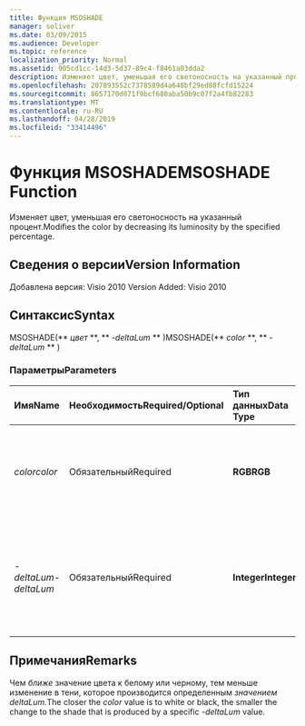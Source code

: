 ```yaml
---
title: Функция MSOSHADE
manager: soliver
ms.date: 03/09/2015
ms.audience: Developer
ms.topic: reference
localization_priority: Normal
ms.assetid: 905cd1cc-14d3-5d37-89c4-f8461a03dda2
description: Изменяет цвет, уменьшая его светоносность на указанный процент.
ms.openlocfilehash: 207893552c7378589d4a648bf29ed88fcfd15224
ms.sourcegitcommit: 8657170d071f9bcf680aba50b9c07f2a4fb82283
ms.translationtype: MT
ms.contentlocale: ru-RU
ms.lasthandoff: 04/28/2019
ms.locfileid: "33414496"
---
```

# <a name="msoshade-function"></a><span data-ttu-id="1d1a9-103">Функция MSOSHADE</span><span class="sxs-lookup"><span data-stu-id="1d1a9-103">MSOSHADE Function</span></span>

<span data-ttu-id="1d1a9-104">Изменяет цвет, уменьшая его светоносность на указанный процент.</span><span class="sxs-lookup"><span data-stu-id="1d1a9-104">Modifies the color by decreasing its luminosity by the specified percentage.</span></span>
  
## <a name="version-information"></a><span data-ttu-id="1d1a9-105">Сведения о версии</span><span class="sxs-lookup"><span data-stu-id="1d1a9-105">Version Information</span></span>

<span data-ttu-id="1d1a9-106">Добавлена версия: Visio 2010
</span><span class="sxs-lookup"><span data-stu-id="1d1a9-106">Version Added: Visio 2010</span></span> 
  
## <a name="syntax"></a><span data-ttu-id="1d1a9-107">Синтаксис</span><span class="sxs-lookup"><span data-stu-id="1d1a9-107">Syntax</span></span>

<span data-ttu-id="1d1a9-108">MSOSHADE(\*\* *цвет* \*\*, \*\* *-deltaLum* \*\* )</span><span class="sxs-lookup"><span data-stu-id="1d1a9-108">MSOSHADE(\*\* *color* \*\*, \*\* *-deltaLum* \*\* )</span></span> 
  
### <a name="parameters"></a><span data-ttu-id="1d1a9-109">Параметры</span><span class="sxs-lookup"><span data-stu-id="1d1a9-109">Parameters</span></span>

|<span data-ttu-id="1d1a9-110">**Имя**</span><span class="sxs-lookup"><span data-stu-id="1d1a9-110">**Name**</span></span>|<span data-ttu-id="1d1a9-111">**Необходимость**</span><span class="sxs-lookup"><span data-stu-id="1d1a9-111">**Required/Optional**</span></span>|<span data-ttu-id="1d1a9-112">**Тип данных**</span><span class="sxs-lookup"><span data-stu-id="1d1a9-112">**Data Type**</span></span>|<span data-ttu-id="1d1a9-113">**Описание**</span><span class="sxs-lookup"><span data-stu-id="1d1a9-113">**Description**</span></span>|
|:-----|:-----|:-----|:-----|
| <span data-ttu-id="1d1a9-114">_color_</span><span class="sxs-lookup"><span data-stu-id="1d1a9-114">_color_</span></span> <br/> |<span data-ttu-id="1d1a9-115">Обязательный</span><span class="sxs-lookup"><span data-stu-id="1d1a9-115">Required</span></span>  <br/> |<span data-ttu-id="1d1a9-116">**RGB**</span><span class="sxs-lookup"><span data-stu-id="1d1a9-116">**RGB**</span></span> <br/> |<span data-ttu-id="1d1a9-117">Стандартное значение RGB (красный, зеленый, синий) или ссылка на цвет.</span><span class="sxs-lookup"><span data-stu-id="1d1a9-117">The standard RGB (red, green, blue) color value or reference to a color.</span></span>  <br/> |
| <span data-ttu-id="1d1a9-118">_-deltaLum_</span><span class="sxs-lookup"><span data-stu-id="1d1a9-118">_-deltaLum_</span></span> <br/> |<span data-ttu-id="1d1a9-119">Обязательный</span><span class="sxs-lookup"><span data-stu-id="1d1a9-119">Required</span></span>  <br/> |<span data-ttu-id="1d1a9-120">**Integer**</span><span class="sxs-lookup"><span data-stu-id="1d1a9-120">**Integer**</span></span> <br/> |<span data-ttu-id="1d1a9-121">Процентное изменение в сторону белого (-100%) или черный (100%) из _значения цвета._</span><span class="sxs-lookup"><span data-stu-id="1d1a9-121">The percentage change toward white (-100%) or black (100%) from the  _color_ value.</span></span>  <br/> |
   
## <a name="remarks"></a><span data-ttu-id="1d1a9-122">Примечания</span><span class="sxs-lookup"><span data-stu-id="1d1a9-122">Remarks</span></span>

<span data-ttu-id="1d1a9-123">Чем _ближе_ значение цвета к белому или черному, тем меньше изменение в тени, которое производится определенным _значением deltaLum._</span><span class="sxs-lookup"><span data-stu-id="1d1a9-123">The closer the  _color_ value is to white or black, the smaller the change to the shade that is produced by a specific  _-deltaLum_ value.</span></span> 
  

